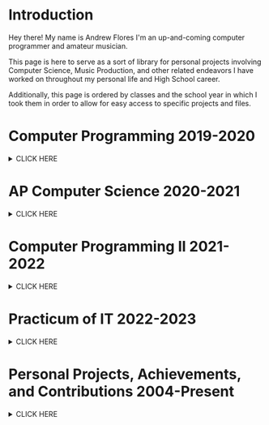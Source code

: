 # **Introduction**
Hey there! My name is Andrew Flores I'm an up-and-coming computer programmer and amateur musician. 

This page is here to serve as a sort of library for personal projects involving Computer Science, Music Production, and other related endeavors I have worked on throughout my personal life and High School career.

Additionally, this page is ordered by classes and the school year in which I took them in order to allow for easy access to specific projects and files.

# **Computer Programming 2019-2020**
<details><summary>CLICK HERE</summary>
<p>
-Learned basic Java programming, with a focus on variable types, loops, and lists.
</p>
</details>

# **AP Computer Science 2020-2021** 
<details><summary>CLICK HERE</summary>
<p>
-Deepened my understanding of Java Programming, focusing on Arrays, ArrayLists, and Recursion. 
</p>
</details>

# **Computer Programming II 2021-2022** 
<details><summary>CLICK HERE</summary>
<p>
Throughout Computer Programming II, I contributed to or participated in the following:
- Raspberry PI desktop  and workstation setup.
- Learned how to properly utilize Linux interfaces and command prompt interfaces.
- Achieving a Java Certification.
- Learning the basics of github page creation.
</p>
</details>

# **Practicum of IT 2022-2023** 
<details><summary>CLICK HERE</summary>
<p>
Throughout Practicum of IT, I contributed to or participated in the following:
- Creation of a Discord bot capable of returning a user's join date, uploading images, providing comedic commentary, and other useful functions.
- Learned basic Python programming
- Achieving a Python Certification (In Progress)
- 
</p>
</details>

# **Personal Projects, Achievements, and Contributions 2004-Present**
<details><summary>CLICK HERE</summary>
<p>
Be it through my personal hobbies, friends, or other opportunities given to me, throughout my life I have contributed to or participated in the following:
- Beta tester & Play tester for the Undertale Fangame "TeamSwitched!Underswap" (Credited as Dr. Magnum)
- Created a YouTube [channel](https://www.youtube.com/@Dr.Magnum) where I upload covers and original compositions.
- Regional Competitor for UIL Computer Science (2021-2022)
- State Competitor for BPA Java Programming (2021-2022)
- State Medalist for the UIL Latino History Essay Competition.
- 
#### **Examples of some of my music production:**
<details><summary>Click Here!</summary>
<p>


##### Chiptune Covers

##### Techno Covers

##### Piano Covers

##### Original Compositions

</p>
</details>
  
</p>
</details>

